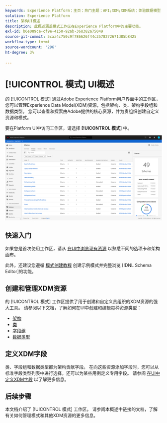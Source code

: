 ```yaml
---
keywords: Experience Platform；主页；热门主题；API;XDM;XDM系统；体验数据模型；数据模型；UI；工作区；
solution: Experience Platform
title: 架构UI概述
description: 此概述涵盖模式工作区在Experience Platform中的主要功能。
exl-id: b6e089ce-cf9e-4150-92ab-368382a75049
source-git-commit: 5caa4c750c9f786626f44c3578272671d85b8425
workflow-type: tm+mt
source-wordcount: '296'
ht-degree: 3%

---
```


# [!UICONTROL 模式] UI概述

的 [!UICONTROL 模式] 通过Adobe Experience Platform用户界面中的工作区，您可以管理Experience Data Model(XDM)资源，包括架构、类、架构字段组和数据类型。 您可以查看和探索由Adobe提供的核心资源，并为贵组织创建自定义资源和模式。

要在Platform UI中访问工作区，请选择 **[!UICONTROL 模式]** 中。

![](../images/ui/overview/schemas-tab.png)

## 快速入门

如果您是首次使用工作区，请从 [在UI中浏览现有资源](./explore.md) 以熟悉不同的选项卡和架构画布。

此外，还建议您遵循 [模式创建教程](../tutorials/create-schema-ui.md) 创建示例模式并完整浏览 [!DNL Schema Editor]的功能。

## 创建和管理XDM资源

的 [!UICONTROL 模式] 工作区提供了用于创建和自定义贵组织的XDM资源的强大工具。 请参阅以下文档，了解如何在UI中创建和编辑每种资源类型：

* [架构](./resources/schemas.md)
* [类](./resources/classes.md)
* [字段组](./resources/field-groups.md)
* [数据类型](./resources/data-types.md)

## 定义XDM字段

类、字段组和数据类型都为架构贡献字段。 在向这些资源添加字段时，您可以从标准字段类型列表中进行选择，还可以为某些用例定义专用字段。 请参阅 [在UI中定义XDM字段](./fields/overview.md) 以了解更多信息。

## 后续步骤

本文档介绍了 [!UICONTROL 模式] 工作区。 请参阅本概述中链接的文档，了解有关如何管理模式和其他XDM资源的更多信息。
